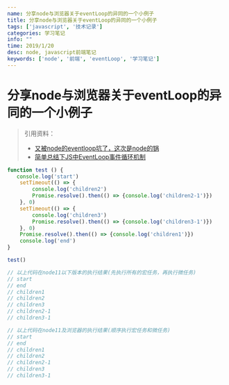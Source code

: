 ```yaml
---
name: 分享node与浏览器关于eventLoop的异同的一个小例子
title: 分享node与浏览器关于eventLoop的异同的一个小例子
tags: ['javascript', '技术记录']
categories: 学习笔记
info: ""
time: 2019/1/20
desc: node, javascript前端笔记
keywords: ['node', '前端', 'eventLoop', '学习笔记']
---
```


# 分享node与浏览器关于eventLoop的异同的一个小例子

> 引用资料：
>
> - [又被node的eventloop坑了，这次是node的锅](https://juejin.im/post/5c3e8d90f265da614274218a)
> - [简单总结下JS中EventLoop事件循环机制](https://www.cnblogs.com/hanzhecheng/p/9046144.html)

```javascript
function test () {
   console.log('start')
    setTimeout(() => {
        console.log('children2')
        Promise.resolve().then(() => {console.log('children2-1')})
    }, 0)
    setTimeout(() => {
        console.log('children3')
        Promise.resolve().then(() => {console.log('children3-1')})
    }, 0)
    Promise.resolve().then(() => {console.log('children1')})
    console.log('end') 
}

test()

// 以上代码在node11以下版本的执行结果(先执行所有的宏任务，再执行微任务)
// start
// end
// children1
// children2
// children3
// children2-1
// children3-1

// 以上代码在node11及浏览器的执行结果(顺序执行宏任务和微任务)
// start
// end
// children1
// children2
// children2-1
// children3
// children3-1
```

